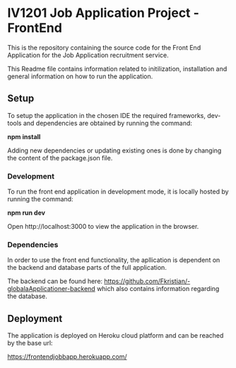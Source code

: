 # IV1201 Job Application Project - FrontEnd

This is the repository containing the source code for the Front End Application for the Job Application recruitment service.

This Readme file contains information related to initilization, installation and general information on how to run the application.

## Setup

To setup the application in the chosen IDE the required frameworks, dev-tools and dependencies are obtained by running the command:

__npm install__

Adding new dependencies or updating existing ones is done by changing the content of the package.json file.

### Development

To run the front end application in development mode, it is locally hosted by running the command:

__npm run dev__

Open http://localhost:3000 to view the application in the browser.

### Dependencies

In order to use the front end functionality, the apllication is dependent on the backend and database parts of the full application.

The backend can be found here: https://github.com/Fkristian/-globalaApplicationer-backend which also contains information regarding the database.

## Deployment

The application is deployed on Heroku cloud platform and can be reached by the base url:

<https://frontendjobbapp.herokuapp.com/>
